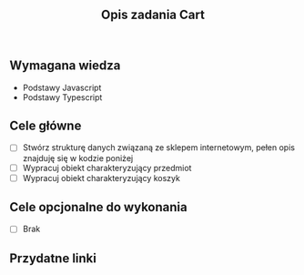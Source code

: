 <h2 align="center">Opis zadania Cart </h2>

<br>

## Wymagana wiedza
- Podstawy Javascript
- Podstawy Typescript

## Cele główne

* [ ] Stwórz strukturę danych związaną ze sklepem internetowym, pełen opis znajduję się w kodzie poniżej
* [ ] Wypracuj obiekt charakteryzujący przedmiot
* [ ] Wypracuj obiekt charakteryzujący koszyk

## Cele opcjonalne do wykonania

* [ ] Brak

## Przydatne linki

